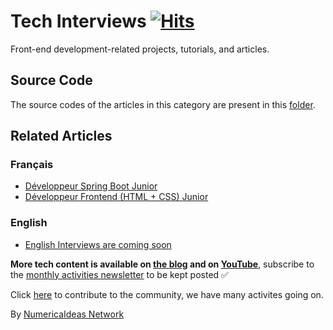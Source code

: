 # Tech Interviews&nbsp;[![Hits](https://hits.seeyoufarm.com/api/count/incr/badge.svg?url=https%3A%2F%2Fgithub.com%2Fnumerica-ideas%2Fcommunity%2Ftree%2Fmaster%2Ftech-interviews&count_bg=%2379C83D&title_bg=%23555555&icon=&icon_color=%23E7E7E7&title=hits&edge_flat=false)](https://numericaideas.com/blog/category/tech-interviews/)

Front-end development-related projects, tutorials, and articles.

## Source Code
The source codes of the articles in this category are present in this [folder](./).

## Related Articles

### Français
<!-- TAG-POSTS-LIST-FR:START -->
- [Développeur Spring Boot Junior](https://numericaideas.com/blog/developpeur-spring-boot-junior-2/)
- [Développeur Frontend &lpar;HTML + CSS&rpar; Junior](https://numericaideas.com/blog/developpeur-frontend-html-css-junior-1/)
<!-- TAG-POSTS-LIST-FR:END -->

### English
<!-- TAG-POSTS-LIST-EN:START -->
- [English Interviews are coming soon](https://numericaideas.com/blog/english-interviews-are-coming-soon/)
<!-- TAG-POSTS-LIST-EN:END -->

**More tech content is available on [the blog](https://numericaideas.com/blog/) and on [YouTube](https://www.youtube.com/@numericaideas/channels?sub_confirmation=1)**, subscribe to the [monthly activities newsletter](https://numericaideas.com/blog/category/news/) to be kept posted ✅

Click [here](https://numericaideas.com/#activities) to contribute to the community, we have many activites going on.

By [NumericaIdeas Network](https://numericaideas.com)
